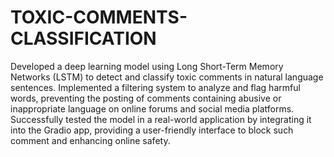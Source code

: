 # TOXIC-COMMENTS-CLASSIFICATION
Developed a deep learning model using Long Short-Term Memory Networks (LSTM) to detect and classify toxic comments in natural language sentences. 
Implemented a filtering system to analyze and flag harmful words, preventing the posting of comments containing abusive or inappropriate language on online forums and social media platforms.
Successfully tested the model in a real-world application by integrating it into the Gradio app, providing a user-friendly interface to block such comment and enhancing online safety.
